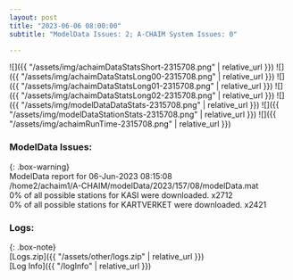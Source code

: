 ```yaml
---
layout: post
title: "2023-06-06 08:00:00"
subtitle: "ModelData Issues: 2; A-CHAIM System Issues: 0"

---
```


![]({{ "/assets/img/achaimDataStatsShort-2315708.png" | relative_url }})
![]({{ "/assets/img/achaimDataStatsLong00-2315708.png" | relative_url }})
![]({{ "/assets/img/achaimDataStatsLong01-2315708.png" | relative_url }})
![]({{ "/assets/img/achaimDataStatsLong02-2315708.png" | relative_url }})
![]({{ "/assets/img/modelDataDataStats-2315708.png" | relative_url }})
![]({{ "/assets/img/modelDataStationStats-2315708.png" | relative_url }})
![]({{ "/assets/img/achaimRunTime-2315708.png" | relative_url }})


### ModelData Issues:  
  
{: .box-warning}  
 ModelData report for 06-Jun-2023 08:15:08   
 /home2/achaim1/A-CHAIM/modelData/2023/157/08/modelData.mat   
 0% of all possible stations for KASI were downloaded. x2712   
 0% of all possible stations for KARTVERKET were downloaded. x2421   
  


### Logs:  
  
{: .box-note}  
[Logs.zip]({{ "/assets/other/logs.zip" | relative_url }})  
[Log Info]({{ "/logInfo" | relative_url }})  

